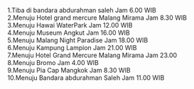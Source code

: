 1.Tiba di bandara abdurahman saleh Jam 6.00 WIB<br>
2.Menuju Hotel grand mercure Malang Mirama Jam 8.30 WIB<br>
3.Menuju Hawai WaterPark Jam 12.00 WIB<br>
4.Menuju Museum Angkut Jam 16.00 WIB<br>
5.Menuju Malang Night Paradise Jam 18.00 WIB<br>
6.Menuju Kampung Lampion Jam 21.00 WIB <br>
7.Menuju Hotel Grand Mercure Malang Mirama Jam 23.00<br>
8.Menuju Bromo Jam 4.00 WIB <br>
9.Menuju Pia Cap Mangkok Jam 8.30 WIB <br>
10.Menuju Bandara abdurahman Saleh Jam 11.00 WIB<br>
